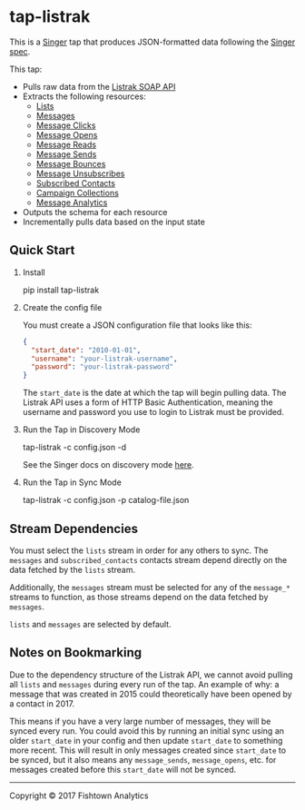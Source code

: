 # tap-listrak

This is a [Singer](https://singer.io) tap that produces JSON-formatted data
following the [Singer
spec](https://github.com/singer-io/getting-started/blob/master/SPEC.md).

This tap:

- Pulls raw data from the [Listrak SOAP
  API](https://webservices.listrak.com/SoapWSDL.aspx)
- Extracts the following resources:
  - [Lists](https://webservices.listrak.com/v31/IntegrationService.asmx?op=GetContactListCollection)
  - [Messages](https://webservices.listrak.com/v31/IntegrationService.asmx?op=ReportListMessageActivity)
  - [Message Clicks](https://webservices.listrak.com/v31/IntegrationService.asmx?op=ReportRangeMessageContactClick)
  - [Message Opens](https://webservices.listrak.com/v31/IntegrationService.asmx?op=ReportRangeMessageContactOpen)
  - [Message Reads](https://webservices.listrak.com/v31/IntegrationService.asmx?op=ReportRangeMessageContactRead)
  - [Message Sends](https://webservices.listrak.com/v31/IntegrationService.asmx?op=ReportMessageContactSent)
  - [Message Bounces](https://webservices.listrak.com/v31/IntegrationService.asmx?op=ReportRangeMessageContactBounces)
  - [Message Unsubscribes](https://webservices.listrak.com/v31/IntegrationService.asmx?op=ReportRangeMessageContactRemoval)
  - [Subscribed Contacts](https://webservices.listrak.com/v31/IntegrationService.asmx?op=ReportRangeSubscribedContacts)
  - [Campaign Collections](https://webservices.listrak.com/v31/IntegrationService.asmx?op=GetCampaignCollection)
  - [Message Analytics](https://webservices.listrak.com/v31/IntegrationService.asmx?op=GetMessageAnalyticsInformation)
- Outputs the schema for each resource
- Incrementally pulls data based on the input state


## Quick Start

1. Install

    pip install tap-listrak

2. Create the config file

   You must create a JSON configuration file that looks like this:

   ```json
   {
     "start_date": "2010-01-01",
     "username": "your-listrak-username",
     "password": "your-listrak-password"
   }
   ```

   The `start_date` is the date at which the tap will begin pulling data. The
   Listrak API uses a form of HTTP Basic Authentication, meaning the username
   and password you use to login to Listrak must be provided.

4. Run the Tap in Discovery Mode

    tap-listrak -c config.json -d

   See the Singer docs on discovery mode
   [here](https://github.com/singer-io/getting-started/blob/master/BEST_PRACTICES.md#discover-mode-and-connection-checks).

5. Run the Tap in Sync Mode

    tap-listrak -c config.json -p catalog-file.json

## Stream Dependencies

You must select the `lists` stream in order for any others to sync. The
`messages` and `subscribed_contacts` contacts stream depend directly on the
data fetched by the `lists` stream.

Additionally, the `messages` stream must be selected for any of the `message_*`
streams to function, as those streams depend on the data fetched by `messages`.

`lists` and `messages` are selected by default.

## Notes on Bookmarking

Due to the dependency structure of the Listrak API, we cannot avoid pulling all
`lists` and `messages` during every run of the tap. An example of why: a
message that was created in 2015 could theoretically have been opened by a
contact in 2017.

This means if you have a very large number of messages, they will be synced
every run. You could avoid this by running an initial sync using an older
`start_date` in your config and then update `start_date` to something more
recent. This will result in only messages created since `start_date` to be
synced, but it also means any `message_sends`, `message_opens`, etc. for
messages created before this `start_date` will not be synced.

---

Copyright &copy; 2017 Fishtown Analytics
